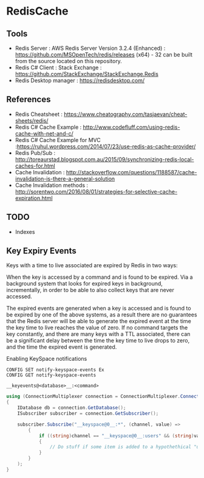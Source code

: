 # RedisCache

## Tools

* Redis Server : AWS Redis Server Version 3.2.4 (Enhanced) : https://github.com/MSOpenTech/redis/releases (x64) - 32 can be built from the source located on this repository.
* Redis C# Client : Stack Exchange : https://github.com/StackExchange/StackExchange.Redis
* Redis Desktop manager : https://redisdesktop.com/

## References

* Redis Cheatsheet : https://www.cheatography.com/tasjaevan/cheat-sheets/redis/
* Redis C# Cache Example : http://www.codefluff.com/using-redis-cache-with-net-and-c/
* Redis C# Cache Example for MVC :https://ruhul.wordpress.com/2014/07/23/use-redis-as-cache-provider/
* Redis Pub/Sub : http://toreaurstad.blogspot.com.au/2015/09/synchronizing-redis-local-caches-for.html
* Cache Invalidation : http://stackoverflow.com/questions/1188587/cache-invalidation-is-there-a-general-solution
* Cache Invalidation methods : http://sorentwo.com/2016/08/01/strategies-for-selective-cache-expiration.html

## TODO

* Indexes

## Key Expiry Events

Keys with a time to live associated are expired by Redis in two ways:

When the key is accessed by a command and is found to be expired.
Via a background system that looks for expired keys in background, incrementally, in order to be able to also collect keys that are never accessed.

The expired events are generated when a key is accessed and is found to be expired by one of the above systems, as a result there are no guarantees that the Redis server will be able to generate the expired event at the time the key time to live reaches the value of zero. If no command targets the key constantly, and there are many keys with a TTL associated, there can be a significant delay between the time the key time to live drops to zero, and the time the expired event is generated.

Enabling KeySpace notifications
```
CONFIG SET notify-keyspace-events Ex
CONFIG GET notify-keyspace-events 
```

```
__keyevents@<database>__:<command> 
```

```C#
using (ConnectionMultiplexer connection = ConnectionMultiplexer.Connect("localhost"))
{
    IDatabase db = connection.GetDatabase();
    ISubscriber subscriber = connection.GetSubscriber();

    subscriber.Subscribe("__keyspace@0__:*", (channel, value) =>
        {
            if ((string)channel == "__keyspace@0__:users" && (string)value == "sadd")
            {
                // Do stuff if some item is added to a hypothethical "users" set in Redis
            }
        }
    );
}
```
